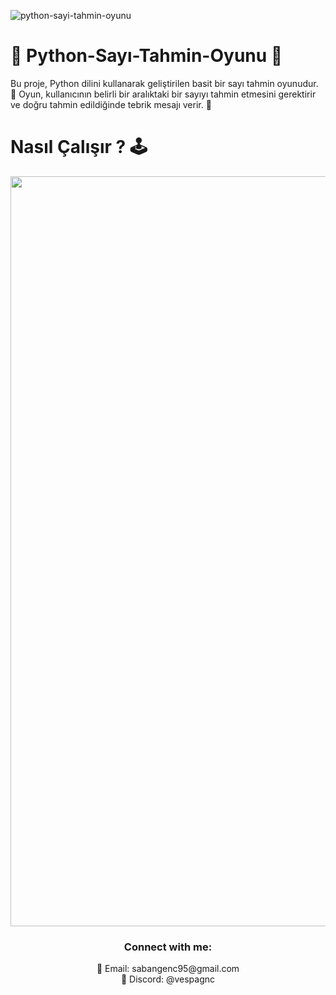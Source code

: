 ![python-sayi-tahmin-oyunu](https://github.com/SabanGnc/Python-Sayi-Tahmin-Oyunu/assets/139702707/a72e266f-b89a-468b-8d6e-7f8d891a66f5)


# 🎲 Python-Sayı-Tahmin-Oyunu 🤔

Bu proje, Python dilini kullanarak geliştirilen basit bir sayı tahmin oyunudur.
🐍 Oyun, kullanıcının belirli bir aralıktaki bir sayıyı tahmin etmesini gerektirir ve doğru tahmin edildiğinde tebrik mesajı verir. 🎉
# Nasıl Çalışır ? 🕹️




<div align="center">
  <a href="https://github.com/SabanGnc">
    <img src="https://github.com/SabanGnc/SabanGnc/assets/139702707/cc75e47a-eda0-498f-bc38-1a9a3e6ea37c" alt="Github Stats" width="1200">
  </a>
</div>


<h3 align="center">Connect with me:</h3> 
<p align="center">
  📧 Email: sabangenc95@gmail.com<br>
  💬 Discord: @vespagnc<br>
</p>
